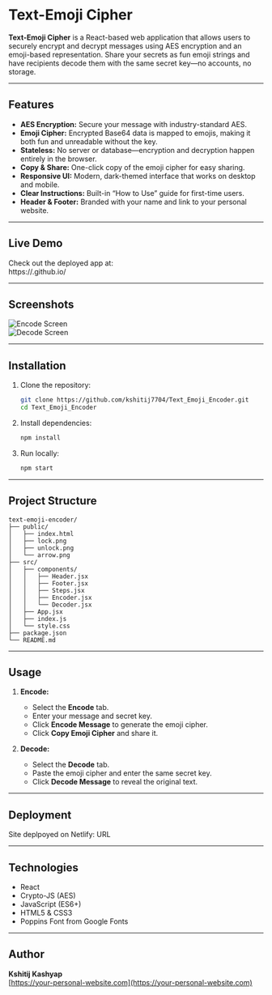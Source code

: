 # Text-Emoji Cipher

**Text-Emoji Cipher** is a React-based web application that allows users to securely encrypt and decrypt messages using AES encryption and an emoji-based representation. Share your secrets as fun emoji strings and have recipients decode them with the same secret key—no accounts, no storage.

---

## Features

- **AES Encryption:** Secure your message with industry-standard AES.
- **Emoji Cipher:** Encrypted Base64 data is mapped to emojis, making it both fun and unreadable without the key.
- **Stateless:** No server or database—encryption and decryption happen entirely in the browser.
- **Copy & Share:** One-click copy of the emoji cipher for easy sharing.
- **Responsive UI:** Modern, dark-themed interface that works on desktop and mobile.
- **Clear Instructions:** Built-in “How to Use” guide for first-time users.
- **Header & Footer:** Branded with your name and link to your personal website.

---

## Live Demo

Check out the deployed app at:  
https://<your-username>.github.io/<repo-name>

---

## Screenshots

![Encode Screen](./assets/encode-screenshot.png)  
![Decode Screen](./assets/decode-screenshot.png)  

---

## Installation

1. Clone the repository:
   ```bash
   git clone https://github.com/kshitij7704/Text_Emoji_Encoder.git
   cd Text_Emoji_Encoder
   ```
2. Install dependencies:
   ```bash
   npm install
   ```
3. Run locally:
   ```bash
   npm start
   ```

---

## Project Structure

```
text-emoji-encoder/
├── public/
│   ├── index.html
│   ├── lock.png
│   ├── unlock.png
│   └── arrow.png
├── src/
│   ├── components/
│   │   ├── Header.jsx
│   │   ├── Footer.jsx
│   │   ├── Steps.jsx
│   │   ├── Encoder.jsx
│   │   └── Decoder.jsx
│   ├── App.jsx
│   ├── index.js
│   └── style.css
├── package.json
└── README.md
```

---

## Usage

1. **Encode:**
   - Select the **Encode** tab.
   - Enter your message and secret key.
   - Click **Encode Message** to generate the emoji cipher.
   - Click **Copy Emoji Cipher** and share it.

2. **Decode:**
   - Select the **Decode** tab.
   - Paste the emoji cipher and enter the same secret key.
   - Click **Decode Message** to reveal the original text.

---

## Deployment
Site deplpoyed on Netlify: URL

---

## Technologies

- React
- Crypto-JS (AES)
- JavaScript (ES6+)
- HTML5 & CSS3
- Poppins Font from Google Fonts

---

## Author

**Kshitij Kashyap**  
[https://your-personal-website.com](https://your-personal-website.com)
